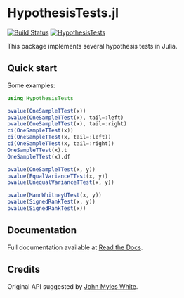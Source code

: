 HypothesisTests.jl
===========

[![Build Status](https://travis-ci.org/JuliaStats/HypothesisTests.jl.png?branch=master)](https://travis-ci.org/JuliaStats/HypothesisTests.jl)
[![HypothesisTests](http://pkg.julialang.org/badges/HypothesisTests_release.svg)](http://pkg.julialang.org/?pkg=HypothesisTests&ver=release)

This package implements several hypothesis tests in Julia.

## Quick start

Some examples:

```julia
using HypothesisTests

pvalue(OneSampleTTest(x))
pvalue(OneSampleTTest(x), tail=:left)
pvalue(OneSampleTTest(x), tail=:right)
ci(OneSampleTTest(x))
ci(OneSampleTTest(x, tail=:left))
ci(OneSampleTTest(x, tail=:right))
OneSampleTTest(x).t
OneSampleTTest(x).df

pvalue(OneSampleTTest(x, y))
pvalue(EqualVarianceTTest(x, y))
pvalue(UnequalVarianceTTest(x, y))

pvalue(MannWhitneyUTest(x, y))
pvalue(SignedRankTest(x, y))
pvalue(SignedRankTest(x))
```

## Documentation

Full documentation available at [Read the Docs](http://hypothesistestsjl.readthedocs.org/en/latest/index.html).

## Credits

Original API suggested by [John Myles White](https://github.com/johnmyleswhite).
